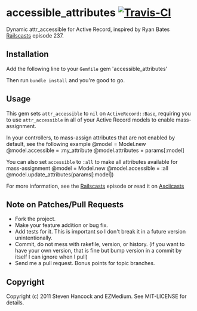 # accessible_attributes [![Travis-CI][1]][2]

Dynamic attr_accessible for Active Record, inspired by Ryan Bates [Railscasts]
episode 237.

## Installation

Add the following line to your `Gemfile`
    gem 'accessible_attributes'

Then run `bundle install` and you're good to go.

## Usage

This gem sets `attr_accessible` to `nil` on `ActiveRecord::Base`, requiring you to use
`attr_accessible` in all of your Active Record models to enable mass-assignment.

In your controllers, to mass-assign attributes that are not enabled by default, see the following example
    @model = Model.new
    @model.accessible = :my_attribute
    @model.attributes = params[:model]

You can also set `accessible` to `:all` to make all attributes available for mass-assignment
    @model = Model.new
    @model.accessible = :all
    @model.update_attributes(params[:model])

For more information, see the [Railscasts] episode or read it on [Asciicasts]

## Note on Patches/Pull Requests

* Fork the project.
* Make your feature addition or bug fix.
* Add tests for it. This is important so I don't break it in a
  future version unintentionally.
* Commit, do not mess with rakefile, version, or history.
  (if you want to have your own version, that is fine but bump version in a
  commit by itself I can ignore when I pull)
* Send me a pull request. Bonus points for topic branches.

## Copyright

Copyright (c) 2011 Steven Hancock and EZMedium. See MIT-LICENSE for details.

[1]: http://travis-ci.org/EZMedium/accessible_attributes
[2]: http://travis-ci.org/EZMedium/accessible_attributes.png
[Railscasts]: http://railscasts.com/episodes/237-dynamic-attr-accessible
[Asciicasts]: http://asciicasts.com/episodes/237-dynamic-attr-accessible

